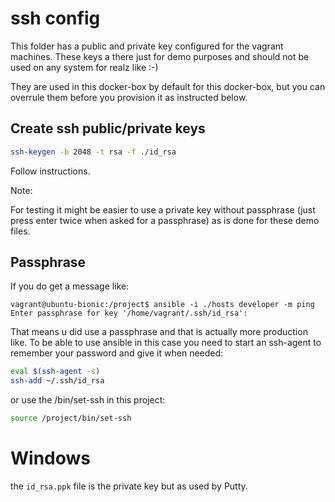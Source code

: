 # ssh config

This folder has a public and private key configured 
for the vagrant machines.
These keys a there just for demo purposes and should not be used
on any system for realz like :-)

They are used in this docker-box by default for this docker-box, but you can
overrule them before you provision it as instructed below.

## Create ssh public/private keys

```bash
ssh-keygen -b 2048 -t rsa -f ./id_rsa
```

Follow instructions.

Note:

For testing it might be easier to use a private key without
passphrase (just press enter twice when asked for a passphrase)
as is done for these demo files.

## Passphrase  

If you do get a message like:

```text
vagrant@ubuntu-bionic:/project$ ansible -i ./hosts developer -m ping
Enter passphrase for key '/home/vagrant/.ssh/id_rsa':
```

That means u did use a passphrase and that is actually more production like.
To be able to use ansible in this case you need to start an ssh-agent to 
remember your password and give it when needed:

```bash
eval $(ssh-agent -s)
ssh-add ~/.ssh/id_rsa
```

or use the /bin/set-ssh in this project:

```bash
source /project/bin/set-ssh
```

# Windows

the `id_rsa.ppk` file is the private key but as used by Putty.
